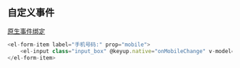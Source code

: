 ## 自定义事件
[原生事件绑定](https://cn.vuejs.org/v2/guide/components-custom-events.html#%E8%87%AA%E5%AE%9A%E4%B9%89%E7%BB%84%E4%BB%B6%E7%9A%84-v-model)

```js
<el-form-item label="手机号码:" prop="mobile">
    <el-input class="input_box" @keyup.native="onMobileChange" v-model="formModel.mobile" ref="mobile"></el-input>
</el-form-item>
```
